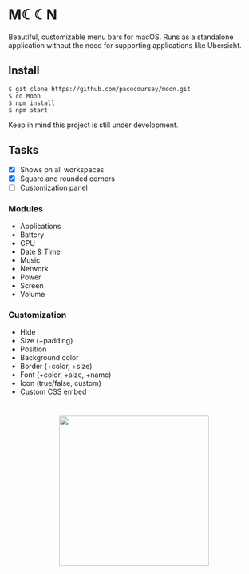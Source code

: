 # M☾☾N

Beautiful, customizable menu bars for macOS. Runs as a standalone application without the need for supporting applications like Ubersicht.

## Install

```
$ git clone https://github.com/pacocoursey/moon.git
$ cd Moon
$ npm install
$ npm start
```

Keep in mind this project is still under development.

## Tasks

* [X] Shows on all workspaces
* [X] Square and rounded corners
* [ ] Customization panel

### Modules

- Applications
- Battery
- CPU
- Date & Time
- Music
- Network
- Power
- Screen
- Volume

### Customization

- Hide
- Size (+padding)
- Position
- Background color
- Border (+color, +size)
- Font (+color, +size, +name)
- Icon (true/false, custom)
- Custom CSS embed

#

<p align="center">
  <a href="http://paco.sh"><img src="https://raw.githubusercontent.com/pacocoursey/pacocoursey.github.io/master/footer.png" height="300"></a>
</p>
